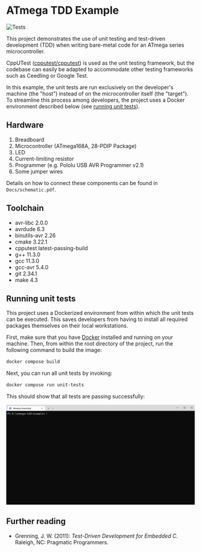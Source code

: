 # ATmega TDD Example

![Tests](https://github.com/prdktntwcklr/atmega-tdd-example/workflows/Tests/badge.svg)

This project demonstrates the use of unit testing and test-driven development
(TDD) when writing bare-metal code for an ATmega series microcontroller.

CppUTest ([cpputest/cpputest](https://github.com/cpputest/cpputest))
is used as the unit testing framework, but the codebase can easily be adapted
to accommodate other testing frameworks such as Ceedling or Google Test.

In this example, the unit tests are run exclusively on the developer's machine
(the "host") instead of on the microcontroller itself (the "target"). To
streamline this process among developers, the project uses a Docker environment
described below (see [running unit tests](#running-unit-tests)).

## Hardware

1. Breadboard
2. Microcontroller (ATmega168A, 28-PDIP Package)
3. LED
4. Current-limiting resistor
5. Programmer (e.g. Pololu USB AVR Programmer v2.1)
6. Some jumper wires

Details on how to connect these components can be found in
```Docs/schematic.pdf```.

## Toolchain

- avr-libc 2.0.0
- avrdude 6.3
- binutils-avr 2.26
- cmake 3.22.1
- cpputest latest-passing-build
- g++ 11.3.0
- gcc 11.3.0
- gcc-avr 5.4.0
- git 2.34.1
- make 4.3

## Running unit tests

This project uses a Dockerized environment from within which the unit tests can
be executed. This saves developers from having to install all required
packages themselves on their local workstations.

First, make sure that you have [Docker](https://www.docker.com/get-started/)
installed and running on your machine. Then, from within the root directory of
the project, run the following command to build the image:

```bash
docker compose build
```

Next, you can run all unit tests by invoking:

```bash
docker compose run unit-tests
```

This should show that all tests are passing successfully:

![All unit tests ran successfully.](Docs/Img/run-unit-tests.gif)

## Further reading

- Grenning, J. W. (2011): *Test-Driven Development for Embedded C.* Raleigh, NC:
Pragmatic Programmers.

